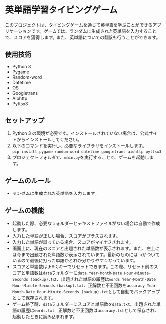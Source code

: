 # 英単語学習タイピングゲーム
このプロジェクトは、タイピングゲームを通じて英単語を学ぶことができるアプリケーションです。ゲームでは、ランダムに生成された英単語を入力することで、スコアを獲得します。また、英単語についての翻訳も行うことができます。

## 使用技術
* Python 3
* Pygame
* Random-word
* Datetime
* OS
* Googletrans
* Aiohttp
* Pyttsx3
## セットアップ
1. Python 3 の環境が必要です。インストールされていない場合は、公式サイトからインストールしてください。
2. 以下のコマンドを実行し、必要なライブラリをインストールします。  
`pip install pygame random-word datetime googletrans aiohttp pyttsx3`
3. プロジェクトフォルダで、`main.py`を実行することで、ゲームを起動します。

## ゲームのルール
* ランダムに生成された英単語を入力します。

## ゲームの機能
* 起動した際、必要なフォルダーとテキストファイルがない場合は自動で作成します。
* 入力した単語が正しい場合、スコアがプラスされます。
* 入力した単語が誤っている場合、スコアがマイナスされます。
* 画面上に、現在のスコアと出題された単語数が表示されます。また、左上には今まで出題された単語数が表示されています。最新のものには` <`がついているので最後に打った単語がどれか分かりやすくなっています。
* スコアと単語数は[ESC]キーでリセットできます。この際、リセット前のスコアと単語数は`data`フォルダーに`data Year-Month-Date Hour-Minute-Seconds (backup).txt`、出題された単語の履歴は`words Year-Month-Date Hour-Minute-Seconds (backup).txt`、正解数と不正回数を`accuracy Year-Month-Date Hour-Minute-Seconds (backup).txt`として自動でバックアップとして保存されます。
* ゲーム終了時、`data`フォルダーにスコアと単語数を`data.txt`、出題された単語の履歴は`words.txt`、正解数と不正回数は`accuracy.txt`として保存され、起動したときに読み込まれます。